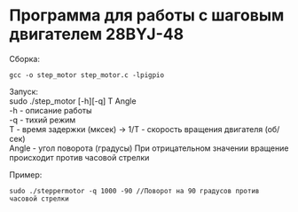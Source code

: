 # Программа для работы с шаговым двигателем 28BYJ-48

Сборка: 
``` 
gcc -o step_motor step_motor.c -lpigpio  
```

Запуск:  
sudo ./step_motor [-h][-q] T Angle  
-h - описание работы  
-q - тихий режим  
T - время задержки (мксек) -> 1/T - скорость вращения двигателя (об/сек)  
Angle - угол поворота (градусы) При отрицательном значении вращение происходит против часовой стрелки  

Пример: 
```
sudo ./steppermotor -q 1000 -90 //Поворот на 90 градусов против часовой стрелки
```